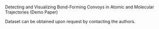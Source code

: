 Detecting and Visualizing Bond-Forming Convoys in Atomic and Molecular Trajectories (Demo Paper)

Dataset can be obtained upon request by contacting the authors.